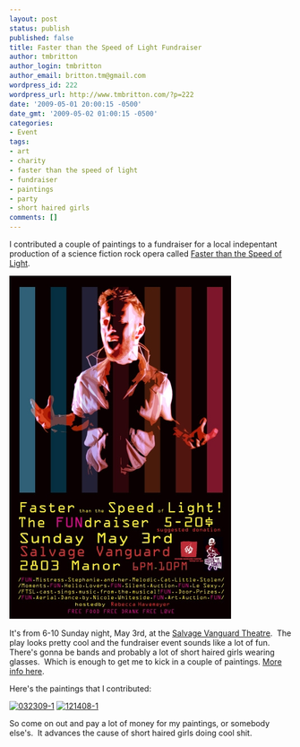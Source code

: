```yaml
---
layout: post
status: publish
published: false
title: Faster than the Speed of Light Fundraiser
author: tmbritton
author_login: tmbritton
author_email: britton.tm@gmail.com
wordpress_id: 222
wordpress_url: http://www.tmbritton.com/?p=222
date: '2009-05-01 20:00:15 -0500'
date_gmt: '2009-05-02 01:00:15 -0500'
categories:
- Event
tags:
- art
- charity
- faster than the speed of light
- fundraiser
- paintings
- party
- short haired girls
comments: []
---
```

<p>I contributed a couple of paintings to a fundraiser for a local indepentant production of a science fiction rock opera called <a href="http://www.myspace.com/fasterthanthespeedoflightthemusical">Faster than the Speed of Light</a>.</p>
<p><a href="/assets/img/2009/05/funwebflyer_2_.jpg"><img class="alignnone size-full wp-image-223" title="funwebflyer_2_" src="/assets/img/2009/05/funwebflyer_2_.jpg" alt="" width="396" height="612" /></a></p>
<p>It's from 6-10 Sunday night, May 3rd, at the <a href="http://www.salvagevanguard.org/">Salvage Vanguard Theatre</a>.  The play looks pretty cool and the fundraiser event sounds like a lot of fun.  There's gonna be bands and probably a lot of short haired girls wearing glasses.  Which is enough to get me to kick in a couple of paintings. <a href="http://do512.com/event/2009/05/03/faster-than-the-speed-of-light-the-fund-raiser">More info here</a>.</p>
<p>Here's the paintings that I contributed:</p>
<p><a class="tt-flickr tt-flickr-Small" title="032309-1" href="http://www.tmbritton.com/art/photo/3384387438/032309-1.html"><img class="alignnone" src="http://farm4.static.flickr.com/3554/3384387438_f62eb17283_m.jpg" alt="032309-1" width="180" height="240" /></a> <a class="tt-flickr tt-flickr-Small" title="121408-1" href="http://www.tmbritton.com/art/photo/3109402812/121408-1.html"><img class="alignnone" src="http://farm4.static.flickr.com/3240/3109402812_99f051fd2a_m.jpg" alt="121408-1" width="240" height="180" /></a></p>
<p>So come on out and pay a lot of money for my paintings, or somebody else's.  It advances the cause of short haired girls doing cool shit.</p>
